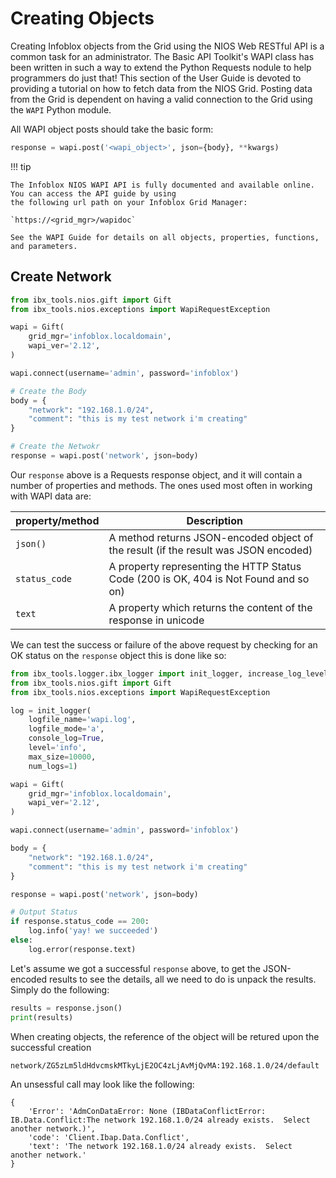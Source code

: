 # Creating Objects

Creating Infoblox objects from the Grid using the NIOS Web RESTful API is a 
common task for an administrator. The Basic API Toolkit's WAPI class has been written in such a way
to extend the Python Requests nodule to help programmers do just that! This section of the User
Guide is devoted to providing a tutorial on how to fetch data from the NIOS Grid. Posting data from the
Grid is dependent on having a valid connection to the Grid using the `WAPI` Python module.

All WAPI object posts should take the basic form:

```python linenums="0"
response = wapi.post('<wapi_object>', json={body}, **kwargs)
```
!!! tip

    The Infoblox NIOS WAPI API is fully documented and available online. You can access the API guide by using 
    the following url path on your Infoblox Grid Manager:

    `https://<grid_mgr>/wapidoc`

    See the WAPI Guide for details on all objects, properties, functions, and parameters.


## Create Network

```python
from ibx_tools.nios.gift import Gift
from ibx_tools.nios.exceptions import WapiRequestException

wapi = Gift(
    grid_mgr='infoblox.localdomain',
    wapi_ver='2.12',
)

wapi.connect(username='admin', password='infoblox')

# Create the Body
body = {
    "network": "192.168.1.0/24",
    "comment": "this is my test network i'm creating"
}

# Create the Netwokr
response = wapi.post('network', json=body)
```

Our `response` above is a Requests response object, and it will contain a number of properties and
methods.
The ones used most often in working with WAPI data are:

| property/method | Description                                                                          |
|-----------------|--------------------------------------------------------------------------------------|
| `json()`        | A method returns JSON-encoded object of the result (if the result was JSON encoded)  |
| `status_code`   | A property representing the HTTP Status Code (200 is OK, 404 is Not Found and so on) |
| `text`          | A property which returns the content of the response in unicode                      |

We can test the success or failure of the above request by checking for an OK status on
the `response` object this is done like so:

```python
from ibx_tools.logger.ibx_logger import init_logger, increase_log_level
from ibx_tools.nios.gift import Gift
from ibx_tools.nios.exceptions import WapiRequestException

log = init_logger(
    logfile_name='wapi.log',
    logfile_mode='a',
    console_log=True,
    level='info',
    max_size=10000,
    num_logs=1)

wapi = Gift(
    grid_mgr='infoblox.localdomain',
    wapi_ver='2.12',
)

wapi.connect(username='admin', password='infoblox')

body = {
    "network": "192.168.1.0/24",
    "comment": "this is my test network i'm creating"
}

response = wapi.post('network', json=body)

# Output Status
if response.status_code == 200:
    log.info('yay! we succeeded')
else:
    log.error(response.text)
```

Let's assume we got a successful `response` above, to get the JSON-encoded results to see the details, all we need to
do is unpack the results. Simply do the following:

```python
results = response.json()
print(results)
```
When creating objects, the reference of the object will be retured upon the successful creation
```text linenums="0"
network/ZG5zLm5ldHdvcmskMTkyLjE2OC4zLjAvMjQvMA:192.168.1.0/24/default
```

An unsessful call may look like the following:
```text linenums="0"
{
    'Error': 'AdmConDataError: None (IBDataConflictError: IB.Data.Conflict:The network 192.168.1.0/24 already exists.  Select another network.)',
    'code': 'Client.Ibap.Data.Conflict',
    'text': 'The network 192.168.1.0/24 already exists.  Select another network.'
}
```

